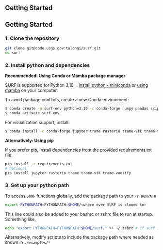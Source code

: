 ## Getting Started

##  Getting Started
###  1. Clone the repository

````zsh
git clone git@code.usgs.gov:talongi/surf.git
cd surf
````

###  2. Install python and dependencies
**Recommended: Using Conda or Mamba package manager**

SURF is supported for Python 3.10+. [install python - miniconda](https://docs.anaconda.com/miniconda/) or [using mamba](https://mamba.readthedocs.io/en/latest/installation/mamba-installation.html) on your computer.

To avoid package conflicts, create a new Conda environment:

```zsh
$ conda create -n surf-env python=3.10 -c conda-forge numpy pandas scipy pyvista pyproj scikit-learn networkx
$ conda activate surf-env
```

For visualization support, install:

```zsh
$ conda install -c conda-forge jupyter trame rasterio trame-vtk trame-vuetify
````

**Alternatively: Using pip**

If you prefer pip, install dependencies from the provided requirements.txt file:

```zsh
pip install -r requirements.txt
# Optional
pip install jupyter rasterio trame trame-vtk trame-vuetify
```

###  3. Set up your python path
To access `SURF` functions globally, add the package path to your `PYTHONPATH`

```zsh
export PYTHONPATH=PYTHONPATH:$HOME/<where ever SURF is cloned to> 
```
This line could also be added to your bashrc or zshrc file to run at startup.
Something like,

```zsh
echo "export PYTHONPATH=PYTHONPATH:$HOME/surf/" >> ~/.zshrc # if surf is cloned to your home directory
```

Alternatively, modify scripts to include the package path where needed as shown in `./examples/*`


